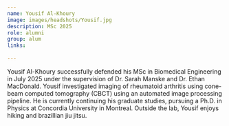 ```yaml
---
name: Yousif Al-Khoury
image: images/headshots/Yousif.jpg
description: MSc 2025
role: alumni
group: alum
links:
  
---
```


Yousif Al-Khoury successfully defended his MSc in Biomedical Engineering in July 2025 under the supervision of Dr. Sarah Manske and Dr. Ethan MacDonald. Yousif investigated imaging of rheumatoid arthritis using cone-beam computed tomography (CBCT) using an automated image processing pipeline. He is currently continuing his graduate studies, pursuing a Ph.D. in Physics at Concordia University in Montreal.
Outside the lab, Yousif enjoys hiking and brazillian jiu jitsu.
